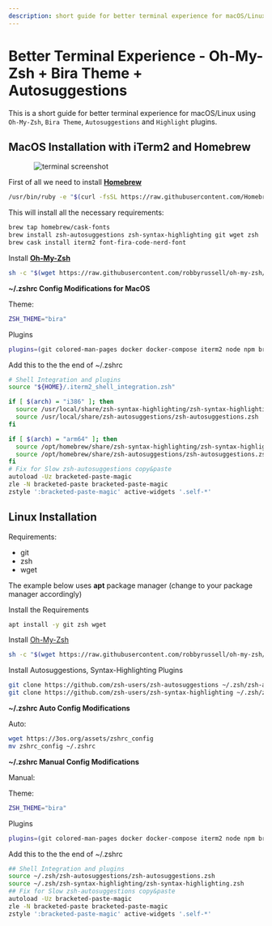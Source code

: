 ```yaml
---
description: short guide for better terminal experience for macOS/Linux using Oh-My-Zsh, Bira Theme Autosuggestions, and Highlight plugins.
---
```


# Better Terminal Experience - Oh-My-Zsh + Bira Theme + Autosuggestions

This is a short guide for better terminal experience for macOS/Linux using `Oh-My-Zsh`, `Bira Theme`, `Autosuggestions` and `Highlight` plugins.

## MacOS Installation with iTerm2 and Homebrew

<div style="width:80%; margin:0 auto">
   <img src="/assets/images/guides/betterTerminal/linuxTerminal.png" alt="terminal screenshot">
</div>

First of all we need to install [**Homebrew**](https://brew.sh/)

```bash
/usr/bin/ruby -e "$(curl -fsSL https://raw.githubusercontent.com/Homebrew/install/master/install)"
```

This will install all the necessary requirements:

```bash
brew tap homebrew/cask-fonts
brew install zsh-autosuggestions zsh-syntax-highlighting git wget zsh
brew cask install iterm2 font-fira-code-nerd-font
```

Install [**Oh-My-Zsh**](https://github.com/robbyrussell/oh-my-zsh)

```bash
sh -c "$(wget https://raw.githubusercontent.com/robbyrussell/oh-my-zsh/master/tools/install.sh -O -)"
```

**~/.zshrc Config Modifications for MacOS**

Theme:

```bash
ZSH_THEME="bira"
```

Plugins

```bash
plugins=(git colored-man-pages docker docker-compose iterm2 node npm brew pip colorize osx pyenv colorize adb aws)
```

Add this to the the end of ~/.zshrc

```bash
# Shell Integration and plugins
source "${HOME}/.iterm2_shell_integration.zsh"

if [ $(arch) = "i386" ]; then
  source /usr/local/share/zsh-syntax-highlighting/zsh-syntax-highlighting.zsh
  source /usr/local/share/zsh-autosuggestions/zsh-autosuggestions.zsh
fi

if [ $(arch) = "arm64" ]; then
  source /opt/homebrew/share/zsh-syntax-highlighting/zsh-syntax-highlighting.zsh
  source /opt/homebrew/share/zsh-autosuggestions/zsh-autosuggestions.zsh
fi
# Fix for Slow zsh-autosuggestions copy&paste
autoload -Uz bracketed-paste-magic
zle -N bracketed-paste bracketed-paste-magic
zstyle ':bracketed-paste-magic' active-widgets '.self-*'
```

## Linux Installation

Requirements:

-   git
-   zsh
-   wget

The example below uses **apt** package manager (change to your package manager accordingly)

Install the Requirements

```bash
apt install -y git zsh wget
```

Install [Oh-My-Zsh](https://github.com/robbyrussell/oh-my-zsh)

```bash
sh -c "$(wget https://raw.githubusercontent.com/robbyrussell/oh-my-zsh/master/tools/install.sh -O -)"
```

Install Autosuggestions, Syntax-Highlighting Plugins

```bash
git clone https://github.com/zsh-users/zsh-autosuggestions ~/.zsh/zsh-autosuggestions
git clone https://github.com/zsh-users/zsh-syntax-highlighting ~/.zsh/zsh-syntax-highlighting
```

**~/.zshrc Auto Config Modifications**

Auto:

```bash
wget https://3os.org/assets/zshrc_config
mv zshrc_config ~/.zshrc
```

**~/.zshrc Manual Config Modifications**



Manual:

Theme:

```bash
ZSH_THEME="bira"
```

Plugins

```bash
plugins=(git colored-man-pages docker docker-compose iterm2 node npm brew pip colorize osx pyenv colorize adb aws)
```

Add this to the the end of ~/.zshrc

```bash
## Shell Integration and plugins
source ~/.zsh/zsh-autosuggestions/zsh-autosuggestions.zsh
source ~/.zsh/zsh-syntax-highlighting/zsh-syntax-highlighting.zsh
## Fix for Slow zsh-autosuggestions copy&paste
autoload -Uz bracketed-paste-magic
zle -N bracketed-paste bracketed-paste-magic
zstyle ':bracketed-paste-magic' active-widgets '.self-*'
```
